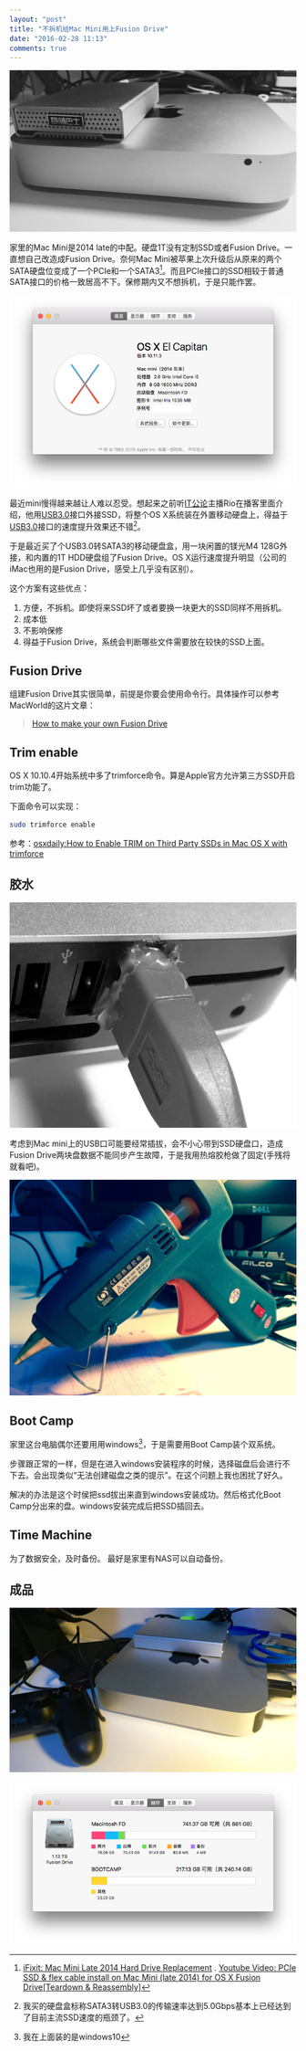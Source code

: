 ```yaml
---
layout: "post"
title: "不拆机给Mac Mini用上Fusion Drive"
date: "2016-02-28 11:13"
comments: true
---
```



![](/images/mac-mni-fusion-drive/IMG_0198.jpg)

家里的Mac Mini是2014 late的中配。硬盘1T没有定制SSD或者Fusion Drive。一直想自己改造成Fusion Drive。奈何Mac Mini被苹果上次升级后从原来的两个SATA硬盘位变成了一个PCIe和一个SATA3[^1]。而且PCIe接口的SSD相较于普通SATA接口的价格一致居高不下。保修期内又不想拆机，于是只能作罢。

![](/images/mac-mni-fusion-drive/info.png)

最近mini慢得越来越让人难以忍受。想起来之前听[IT公论][itgonglun]主播Rio在播客里面介绍，他用[USB3.0][usb3]接口外接SSD，将整个OS X系统装在外置移动硬盘上，得益于[USB3.0][usb3]接口的速度提升效果还不错[^2]。

于是最近买了个USB3.0转SATA3的移动硬盘盒，用一块闲置的镁光M4 128G外接，和内置的1T HDD硬盘组了Fusion Drive。OS X运行速度提升明显（公司的iMac也用的是Fusion Drive，感受上几乎没有区别）。

这个方案有这些优点：

  1. 方便，不拆机。即使将来SSD坏了或者要换一块更大的SSD同样不用拆机。
  2. 成本低
  3. 不影响保修
  4. 得益于Fusion Drive，系统会判断哪些文件需要放在较快的SSD上面。

  <!-- more -->

## Fusion Drive

组建Fusion Drive其实很简单，前提是你要会使用命令行。具体操作可以参考MacWorld的这片文章：

> [How to make your own Fusion Drive](https://www.macworld.com/article/2014011/storage-drives/how-to-make-your-own-fusion-drive.html)

## Trim enable

OS X 10.10.4开始系统中多了trimforce命令。算是Apple官方允许第三方SSD开启trim功能了。

下面命令可以实现：

```bash
sudo trimforce enable
```

参考：[osxdaily:How to Enable TRIM on Third Party SSDs in Mac OS X with trimforce](https://osxdaily.com/2015/10/29/use-trimforce-trim-ssd-mac-os-x/)

## 胶水

![](/images/mac-mni-fusion-drive/IMG_0200.jpg)

考虑到Mac mini上的USB口可能要经常插拔，会不小心带到SSD硬盘口，造成Fusion Drive两块盘数据不能同步产生故障，于是我用热熔胶枪做了固定(手残将就看吧)。

![](/images/mac-mni-fusion-drive/IMG_0199.jpg)

## Boot Camp

家里这台电脑偶尔还要用用windows[^3]，于是需要用Boot Camp装个双系统。

步骤跟正常的一样，但是在进入windows安装程序的时候，选择磁盘后会进行不下去。会出现类似“无法创建磁盘之类的提示”。在这个问题上我也困扰了好久。

解决的办法是这个时侯把ssd拔出来直到windows安装成功。然后格式化Boot Camp分出来的盘。windows安装完成后把SSD插回去。

## Time Machine

为了数据安全，及时备份。
最好是家里有NAS可以自动备份。

## 成品

![](/images/mac-mni-fusion-drive/IMG_0201.jpg)

![](/images/mac-mni-fusion-drive/deviceinfo.png)

[^1]: [iFixit: Mac Mini Late 2014 Hard Drive Replacement](https://zh.ifixit.com/Guide/Mac+Mini+Late+2014+Hard+Drive+Replacement/32815) .     [Youtube Video: PCIe SSD & flex cable install on Mac Mini (late 2014) for OS X Fusion Drive\[Teardown & Reassembly\]](https://www.youtube.com/watch?v=G3MmzNRIkJM)


[^2]: 我买的硬盘盒标称SATA3转USB3.0的传输速率达到5.0Gbps基本上已经达到了目前主流SSD速度的瓶颈了。

[^3]: 我在上面装的是windows10

[feng]: https://bbs.feng.com/read-htm-tid-8976690.html

[itgonglun]: https://ipn.li/itgonglun/

[usb3]: https://zh.wikipedia.org/wiki/USB_3.0
